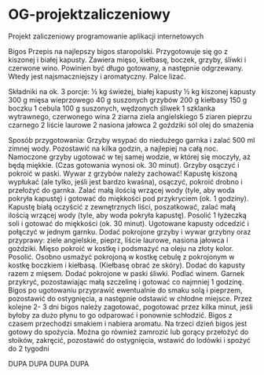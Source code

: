 # OG-projektzaliczeniowy
Projekt zaliczeniowy programowanie aplikacji internetowych

Bigos
Przepis na najlepszy bigos staropolski. Przygotowuje się go z kiszonej i białej kapusty. Zawiera mięso, kiełbasę, boczek, grzyby, śliwki i czerwone wino. Powinien być długo gotowany, a następnie odgrzewany. Wtedy jest najsmaczniejszy i aromatyczny. Palce lizać.

Składniki na ok. 3 porcje:
½ kg świeżej, białej kapusty
½ kg kiszonej kapusty
300 g mięsa wieprzowego
40 g suszonych grzybów
200 g kiełbasy
150 g boczku
1 cebula
100 g suszonych, wędzonych śliwek
1 szklanka wytrawnego, czerwonego wina
2 ziarna ziela angielskiego
5 ziaren pieprzu czarnego
2 liście laurowe
2 nasiona jałowca
2 goździki
sól
olej do smażenia

Sposób przygotowania:
Grzyby wsypać do niedużego garnka i zalać 500 ml zimnej wody. Pozostawić na kilka godzin, a najlepiej na całą noc.
Namoczone grzyby ugotować w tej samej wodzie, w której się moczyły, aż będą miękkie. (Czas gotowania wynosi ok. 30 minut). Grzyby osączyć i pokroić w paski. Wywar z grzybów należy zachować!
Kapustę kiszoną wypłukać (ale tylko, jeśli jest bardzo kwaśna), osączyć, pokroić drobno i przełożyć do garnka. Zalać małą ilością wrzącej wody (tyle, aby woda pokryła kapustę) i gotować do miękkości pod przykryciem (ok. 1 godziny).
Kapustę białą oczyścić z zewnętrznych liści, poszatkować, zalać małą ilością wrzącej wody (tyle, aby woda pokryła kapustę). Posolić 1 łyżeczką soli i gotować do miękkości (ok. 30 minut).
Ugotowane kapusty odcedzić i połączyć w jednym garnku. Dodać pokrojone grzyby i wywar grzybny oraz przyprawy: ziele angielskie, pieprz, liście laurowe, nasiona jałowca i goździki.
Mięso pokroić w kostkę i podsmażyć na oleju na złoty kolor. Posolić.
Osobno usmażyć pokrojoną w kostkę cebulę z pokrojonym w kostkę boczkiem i kiełbasą. (Kiełbasę obrać ze skóry). Dodać do kapusty razem z mięsem. Dodać pokrojone w paski śliwki. Podlać winem. Garnek przykryć, pozostawiając małą szczelinę i gotować co najmniej 1 godzinę. Bigos po ugotowaniu przyprawić ewentualnie do smaku solą i pieprzem, pozostawić do ostygnięcia, a następnie odstawić w chłodne miejsce.
Przez kolejne 2- 3 dni bigos należy zagotować, pogotować przez kilka minut, jeśli byłoby za dużo płynu to go odparować i ponownie schłodzić. Bigos z czasem przechodzi smakiem i nabiera aromatu. Na trzeci dzień bigos jest gotowy do spożycia. Można go również zamrozić lub gorący przełożyć do słoików, zakręcić, pozostawić do ostygnięcia, wstawić do lodówki i spożyć do 2 tygodni

DUPA DUPA DUPA DUPA

